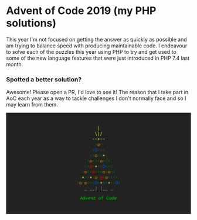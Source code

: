 # Advent of Code 2019 (my PHP solutions)
This year I'm not focused on getting the answer as quickly as possible and am trying to balance speed with producing maintainable code. I endeavour to solve each of the puzzles this year using PHP to try and get used to some of the new language features that were just introduced in PHP 7.4 last month.

### Spotted a better solution?
Awesome! Please open a PR, I'd love to see it! The reason that I take part in AoC each year as a way to tackle challenges I don't normally face and so I may learn from them.

![Advent of Code 2019 PHP solutions](https://raw.githubusercontent.com/aran112000/Advent-of-Code-2019-PHP/master/aoc.png "Advent of Code 2019")
